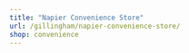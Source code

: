 ```yaml
---
title: "Napier Convenience Store"
url: /gillingham/napier-convenience-store/
shop: convenience
---
```

